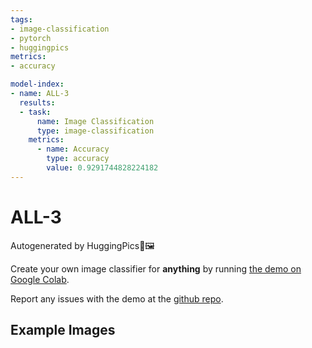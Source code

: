 ```yaml
---
tags:
- image-classification
- pytorch
- huggingpics
metrics:
- accuracy

model-index:
- name: ALL-3
  results:
  - task:
      name: Image Classification
      type: image-classification
    metrics:
      - name: Accuracy
        type: accuracy
        value: 0.9291744828224182
---
```


# ALL-3


Autogenerated by HuggingPics🤗🖼️

Create your own image classifier for **anything** by running [the demo on Google Colab](https://colab.research.google.com/github/nateraw/huggingpics/blob/main/HuggingPics.ipynb).

Report any issues with the demo at the [github repo](https://github.com/nateraw/huggingpics).


## Example Images
